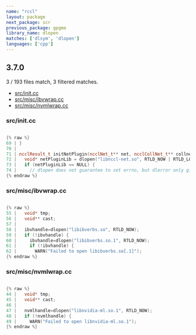 ```yaml
---
name: "rccl"
layout: package
next_package: scr
previous_package: gpgme
library_name: dlopen
matches: ['dlsym', 'dlopen']
languages: ['cpp']
---
```

## 3.7.0
3 / 193 files match, 3 filtered matches.

 - [src/init.cc](#srcinitcc)
 - [src/misc/ibvwrap.cc](#srcmiscibvwrapcc)
 - [src/misc/nvmlwrap.cc](#srcmiscnvmlwrapcc)

### src/init.cc

```cpp

{% raw %}
69 | }
70 | 
71 | ncclResult_t initNetPlugin(ncclNet_t** net, ncclCollNet_t** collnet) {
72 |   void* netPluginLib = dlopen("libnccl-net.so", RTLD_NOW | RTLD_LOCAL);
73 |   if (netPluginLib == NULL) {
74 |     // dlopen does not guarantee to set errno, but dlerror only gives us a
{% endraw %}

```
### src/misc/ibvwrap.cc

```cpp

{% raw %}
55 |   void* tmp;
56 |   void** cast;
57 | 
58 |   ibvhandle=dlopen("libibverbs.so", RTLD_NOW);
59 |   if (!ibvhandle) {
60 |     ibvhandle=dlopen("libibverbs.so.1", RTLD_NOW);
61 |     if (!ibvhandle) {
62 |       WARN("Failed to open libibverbs.so[.1]");
{% endraw %}

```
### src/misc/nvmlwrap.cc

```cpp

{% raw %}
44 |   void* tmp;
45 |   void** cast;
46 | 
47 |   nvmlhandle=dlopen("libnvidia-ml.so.1", RTLD_NOW);
48 |   if (!nvmlhandle) {
49 |     WARN("Failed to open libnvidia-ml.so.1");
{% endraw %}

```